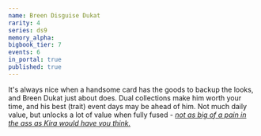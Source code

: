 ```yaml
---
name: Breen Disguise Dukat
rarity: 4
series: ds9
memory_alpha:
bigbook_tier: 7
events: 6
in_portal: true
published: true
---
```


It's always nice when a handsome card has the goods to backup the looks, and Breen Dukat just about does. Dual collections make him worth your time, and his best (trait) event days may be ahead of him. Not much daily value, but unlocks a lot of value when fully fused - [_not as big of a pain in the ass as Kira would have you think._](https://www.youtube.com/watch?v=nrbo39Lw-r4)
